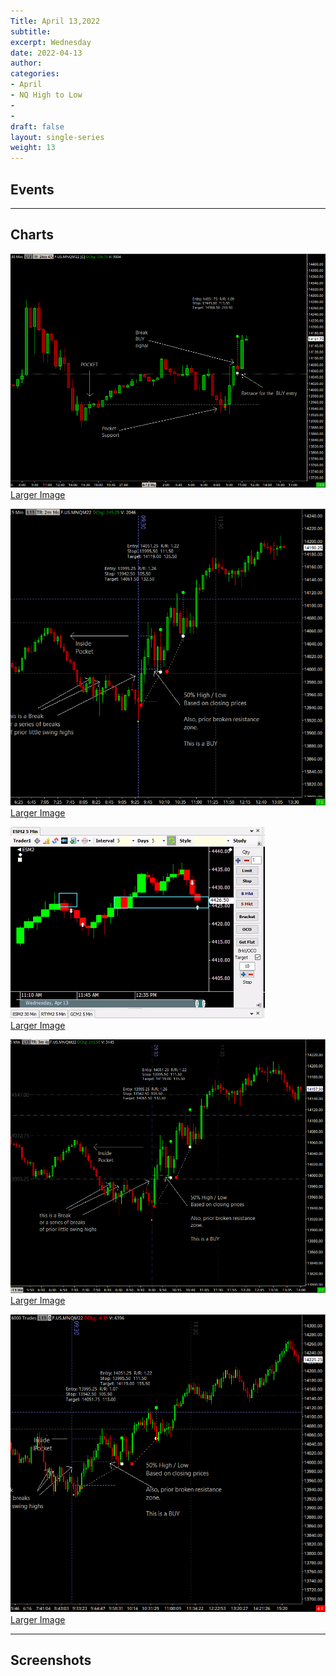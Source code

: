 ```yaml
---
Title: April 13,2022
subtitle: 
excerpt: Wednesday
date: 2022-04-13
author:
categories:
- April
- NQ High to Low
-
-
draft: false
layout: single-series
weight: 13
---
```



## Events



---



## Charts
![screen shot](20220413_000273.png)<br>
[Larger Image](20220413_000273.png)<br>

![screen shot](20220413_000274.png)<br>
[Larger Image](20220413_000274.png)<br>

![screen shot](20220413_000275.png)<br>
[Larger Image](20220413_000275.png)<br>

![screen shot](20220413_000276.png)<br>
[Larger Image](20220413_000276.png)<br>

![screen shot](20220413_000277.png)<br>
[Larger Image](20220413_000277.png)<br>


---



## Screenshots



